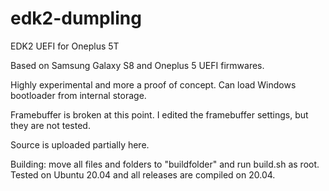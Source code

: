 # edk2-dumpling
EDK2 UEFI for Oneplus 5T

Based on Samsung Galaxy S8 and Oneplus 5 UEFI firmwares.

Highly experimental and more a proof of concept. Can load 
Windows bootloader from internal storage.

Framebuffer is broken at this point. I edited the framebuffer settings, but they are not tested.

Source is uploaded partially here.

Building: move all files and folders to "buildfolder" and run build.sh as root.
Tested on Ubuntu 20.04 and all releases are compiled on 20.04.
